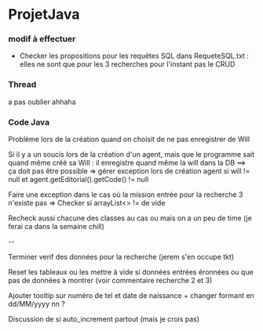 # ProjetJava

### modif à effectuer
- Checker les propositions pour les requêtes SQL dans RequeteSQL.txt : elles ne sont que pour les 3 recherches pour l'instant pas le CRUD

### Thread

a pas oublier ahhaha


### Code Java
Problème lors de la création quand on choisit de ne pas enregistrer de Will

Si il y a un soucis lors de la création d'un agent, mais que le programme sait quand même créé sa Will : il enregistre quand même la will dans la DB ==> ça doit pas être possible => gérer exception lors de création agent si will != null et agent.getEditorial().getCode() != null

Faire une exception dans le cas où la mission entrée pour la recherche 3 n'existe pas  => Checker si arrayList<> != de vide

Recheck aussi chacune des classes au cas ou mais on a un peu de time (je ferai ca dans la semaine chill)

--

Terminer verif des données pour la recherche (jerem s'en occupe tkt)

Reset les tableaux ou les mettre à vide si données entrées éronnées ou que pas de données à montrer (voir commentaire recherche 2 et 3)

Ajouter tooltip sur numéro de tel et date de naissance + changer formant en dd/MM/yyyy nn ?

Discussion de si auto_increment partout (mais je crois pas)  